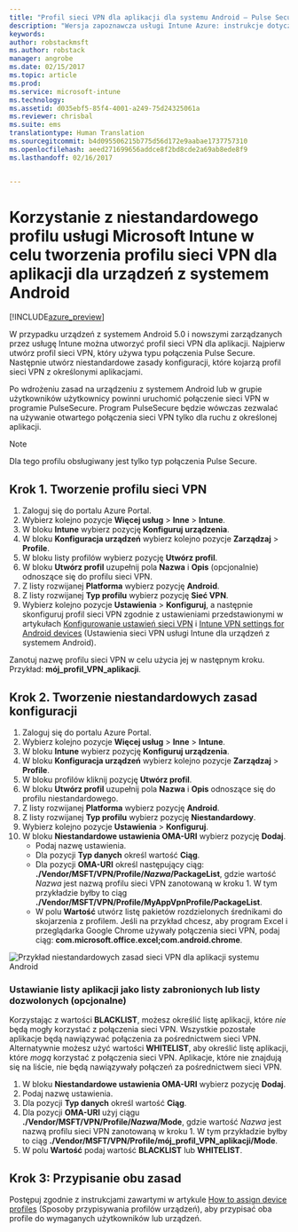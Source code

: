 ```yaml
---
title: "Profil sieci VPN dla aplikacji dla systemu Android — Pulse Secure | Wersja zapoznawcza usługi Intune Azure | Dokumentacja firmy Microsoft"
description: "Wersja zapoznawcza usługi Intune Azure: instrukcje dotyczące tworzenia profilu sieci VPN dla aplikacji dla urządzeń z systemem Android zarządzanych przez usługę Intune."
keywords: 
author: robstackmsft
ms.author: robstack
manager: angrobe
ms.date: 02/15/2017
ms.topic: article
ms.prod: 
ms.service: microsoft-intune
ms.technology: 
ms.assetid: d035ebf5-85f4-4001-a249-75d24325061a
ms.reviewer: chrisbal
ms.suite: ems
translationtype: Human Translation
ms.sourcegitcommit: b4d095506215b775d56d172e9aabae1737757310
ms.openlocfilehash: aeed271699656addce8f2bd8cde2a69ab8ede8f9
ms.lasthandoff: 02/16/2017


---
```


# <a name="use-a-microsoft-intune-custom-profile-to-create-a-per-app-vpn-profile-for-android-devices"></a>Korzystanie z niestandardowego profilu usługi Microsoft Intune w celu tworzenia profilu sieci VPN dla aplikacji dla urządzeń z systemem Android

[!INCLUDE[azure_preview](../includes/azure_preview.md)]

W przypadku urządzeń z systemem Android 5.0 i nowszymi zarządzanych przez usługę Intune można utworzyć profil sieci VPN dla aplikacji. Najpierw utwórz profil sieci VPN, który używa typu połączenia Pulse Secure. Następnie utwórz niestandardowe zasady konfiguracji, które kojarzą profil sieci VPN z określonymi aplikacjami.

Po wdrożeniu zasad na urządzeniu z systemem Android lub w grupie użytkowników użytkownicy powinni uruchomić połączenie sieci VPN w programie PulseSecure. Program PulseSecure będzie wówczas zezwalać na używanie otwartego połączenia sieci VPN tylko dla ruchu z określonej aplikacji.

> [!NOTE]
>
> Dla tego profilu obsługiwany jest tylko typ połączenia Pulse Secure.


## <a name="step-1-create-a-vpn-profile"></a>Krok 1. Tworzenie profilu sieci VPN


1. Zaloguj się do portalu Azure Portal.
2. Wybierz kolejno pozycje **Więcej usług** > **Inne** > **Intune**.
3. W bloku **Intune** wybierz pozycję **Konfiguruj urządzenia**.
2. W bloku **Konfiguracja urządzeń** wybierz kolejno pozycje **Zarządzaj** > **Profile**.
2. W bloku listy profilów wybierz pozycję **Utwórz profil**.
3. W bloku **Utwórz profil** uzupełnij pola **Nazwa** i **Opis** (opcjonalnie) odnoszące się do profilu sieci VPN.
4. Z listy rozwijanej **Platforma** wybierz pozycję **Android**.
5. Z listy rozwijanej **Typ profilu** wybierz pozycję **Sieć VPN**.
3. Wybierz kolejno pozycje **Ustawienia** > **Konfiguruj**, a następnie skonfiguruj profil sieci VPN zgodnie z ustawieniami przedstawionymi w artykułach [Konfigurowanie ustawień sieci VPN](how-to-configure-vpn-settings.md) i [Intune VPN settings for Android devices](vpn-for-android.md) (Ustawienia sieci VPN usługi Intune dla urządzeń z systemem Android).

Zanotuj nazwę profilu sieci VPN w celu użycia jej w następnym kroku. Przykład: **mój_profil_VPN_aplikacji**.

## <a name="step-2-create-a-custom-configuration-policy"></a>Krok 2. Tworzenie niestandardowych zasad konfiguracji

1. Zaloguj się do portalu Azure Portal.
2. Wybierz kolejno pozycje **Więcej usług** > **Inne** > **Intune**.
3. W bloku **Intune** wybierz pozycję **Konfiguruj urządzenia**.
2. W bloku **Konfiguracja urządzeń** wybierz kolejno pozycje **Zarządzaj** > **Profile**.
3. W bloku profilów kliknij pozycję **Utwórz profil**.
4. W bloku **Utwórz profil** uzupełnij pola **Nazwa** i **Opis** odnoszące się do profilu niestandardowego.
5. Z listy rozwijanej **Platforma** wybierz pozycję **Android**.
6. Z listy rozwijanej **Typ profilu** wybierz pozycję **Niestandardowy**.
7. Wybierz kolejno pozycje **Ustawienia** > **Konfiguruj**.
3. W bloku **Niestandardowe ustawienia OMA-URI** wybierz pozycję **Dodaj**.
    - Podaj nazwę ustawienia.
    - Dla pozycji **Typ danych** określ wartość **Ciąg**.
    - Dla pozycji **OMA-URI** określ następujący ciąg: **./Vendor/MSFT/VPN/Profile/*Nazwa*/PackageList**, gdzie wartość *Nazwa* jest nazwą profilu sieci VPN zanotowaną w kroku 1. W tym przykładzie byłby to ciąg **./Vendor/MSFT/VPN/Profile/MyAppVpnProfile/PackageList**.
    - W polu **Wartość** utwórz listę pakietów rozdzielonych średnikami do skojarzenia z profilem. Jeśli na przykład chcesz, aby program Excel i przeglądarka Google Chrome używały połączenia sieci VPN, podaj ciąg: **com.microsoft.office.excel;com.android.chrome**.

![Przykład niestandardowych zasad sieci VPN dla aplikacji systemu Android](./media/android_per_app_vpn_oma_uri.png)

### <a name="set-your-app-list-to-blacklist-or-whitelist-optional"></a>Ustawianie listy aplikacji jako listy zabronionych lub listy dozwolonych (opcjonalne)
  Korzystając z wartości **BLACKLIST**, możesz określić listę aplikacji, które *nie* będą mogły korzystać z połączenia sieci VPN. Wszystkie pozostałe aplikacje będą nawiązywać połączenia za pośrednictwem sieci VPN.
Alternatywnie możesz użyć wartości **WHITELIST**, aby określić listę aplikacji, które *mogą* korzystać z połączenia sieci VPN. Aplikacje, które nie znajdują się na liście, nie będą nawiązywały połączeń za pośrednictwem sieci VPN.
  1.    W bloku **Niestandardowe ustawienia OMA-URI** wybierz pozycję **Dodaj**.
  2.    Podaj nazwę ustawienia.
  3.    Dla pozycji **Typ danych** określ wartość **Ciąg**.
  4.    Dla pozycji **OMA-URI** użyj ciągu **./Vendor/MSFT/VPN/Profile/*Nazwa*/Mode**, gdzie wartość *Nazwa* jest nazwą profilu sieci VPN zanotowaną w kroku 1. W tym przykładzie byłby to ciąg **./Vendor/MSFT/VPN/Profile/mój_profil_VPN_aplikacji/Mode**.
  5.    W polu **Wartość** podaj wartość **BLACKLIST** lub **WHITELIST**.



## <a name="step-3-assign-both-policies"></a>Krok 3: Przypisanie obu zasad

Postępuj zgodnie z instrukcjami zawartymi w artykule [How to assign device profiles](how-to-assign-device-profiles.md) (Sposoby przypisywania profilów urządzeń), aby przypisać oba profile do wymaganych użytkowników lub urządzeń.

